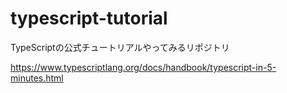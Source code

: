 # typescript-tutorial

TypeScriptの公式チュートリアルやってみるリポジトリ

https://www.typescriptlang.org/docs/handbook/typescript-in-5-minutes.html
